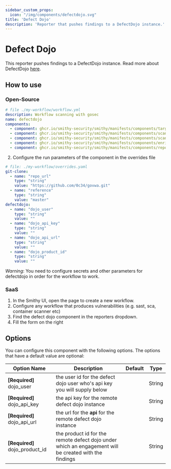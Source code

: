 ```yaml
---
sidebar_custom_props:
  icon: "/img/components/defectdojo.svg"
title: 'Defect Dojo'
description: 'Reporter that pushes findings to a DefectDojo instance.'
---
```


# Defect Dojo

This reporter pushes findings to a DefectDojo instance. Read more about
DefectDojo [here](https://www.defectdojo.org/).

## How to use

### Open-Source

```yaml
# file ./my-workflow/workflow.yml
description: Workflow scanning with gosec
name: defectdojo
components:
  - component: ghcr.io/smithy-security/smithy/manifests/components/targets/git-clone:v1.3.2
  - component: ghcr.io/smithy-security/smithy/manifests/components/scanners/gosec:v1.2.3
  - component: ghcr.io/smithy-security/smithy/manifests/components/scanners/nancy:v1.2.2
  - component: ghcr.io/smithy-security/smithy/manifests/components/enrichers/custom-annotation:v0.1.2
  - component: ghcr.io/smithy-security/smithy/manifests/components/reporters/defectdojo:v0.4.2
```

2. Configure the run parameters of the component in the overrides file

```yaml
# file: ./my-workflow/overrides.yaml
git-clone:
  - name: "repo_url"
    type: "string"
    value: "https://github.com/0c34/govwa.git"
  - name: "reference"
    type: "string"
    value: "master"
defectdojo:
  - name: "dojo_user"
    type: "string"
    value: ""
  - name: "dojo_api_key"
    type: "string"
    value: ""
  - name: "dojo_api_url"
    type: "string"
    value: ""
  - name: "dojo_product_id"
    type: "string"
    value: ""
```

*Warning*: You need to configure secrets and other parameters for defectdojo in
order for the workflow to work.

### SaaS

1. In the Smithy UI, open the page to create a new workflow.
2. Configure any workflow that produces vulnerabilities (e.g. sast, sca,
   container scanner etc)
3. Find the defect dojo component in the reporters dropdown.
4. Fill the form on the right

## Options

You can configure this component with the following options. The options that
have a default value are optional:

| Option Name                       | Description                                                                                           | Default | Type   |
|-----------------------------------|-------------------------------------------------------------------------------------------------------|---------|--------|
| **\[Required]** dojo\_user        | the user id for the defect dojo user who's api key you will supply below                              |         | String |
| **\[Required]** dojo\_api\_key    | the api key for the remote defect dojo instance                                                       |         | String |
| **\[Required]** dojo\_api\_url    | the url for the **api** for the remote defect dojo instance                                           |         | String |
| **\[Required]** dojo\_product\_id | the product id for the remote defect dojo under which an engagement will be created with the findings |         | String |
